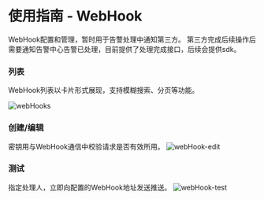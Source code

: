 # 使用指南 - WebHook

WebHook配置和管理，暂时用于告警处理中通知第三方。
第三方完成后续操作后需要通知告警中心告警已处理，目前提供了处理完成接口，后续会提供sdk。

### 列表

WebHook列表以卡片形式展现，支持模糊搜索、分页等功能。
    
![webHooks](http://cdn.masastack.com/stack/doc/alert/webHooks.png)

### 创建/编辑
密钥用与WebHook通信中校验请求是否有效所用。
![webHook-edit](http://cdn.masastack.com/stack/doc/alert/webHook-edit.png)

### 测试
指定处理人，立即向配置的WebHook地址发送推送。
![webHook-test](http://cdn.masastack.com/stack/doc/alert/webHook-test.png)